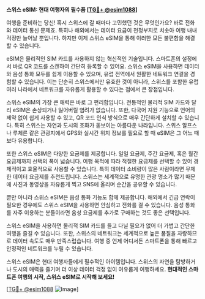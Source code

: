 **스위스 eSIM: 현대 여행자의 필수품 [[TG💪+ @esim1088](https://t.me/s/esim1088)]**

여행을 준비하는 당신! 혹시 스위스에 갈 때마다 고민했던 것은 무엇인가요? 바로 전화와 데이터 통신 문제죠. 특히나 해외에서는 데이터 요금이 천정부지로 치솟아 여행 내내 걱정만 늘어날 뿐입니다. 하지만 이제 스위스 eSIM을 통해 이러한 모든 불편함을 해결할 수 있습니다.

eSIM은 물리적인 SIM 카드를 사용하지 않는 혁신적인 기술입니다. 스마트폰의 설정에서 바로 QR 코드를 스캔하여 간단히 등록할 수 있어요. 스위스 eSIM을 사용하면 데이터와 음성 통화 모두를 쉽게 이용할 수 있으며, 유럽 전역에서 원활한 네트워크 연결을 경험할 수 있습니다. 이는 단순히 스위스에서만 유효한 것이 아니라, 스위스를 포함한 유럽 여러 나라에서 네트워크를 자유롭게 활용할 수 있다는 점에서 큰 장점입니다.

스위스 eSIM의 가장 큰 매력은 바로 그 편리함입니다. 전통적인 물리적 SIM 카드와 달리 eSIM은 손상되거나 잃어버릴 염려가 없습니다. 또한, 다국어 지원 기능으로 언어의 제약 없이 쉽게 사용할 수 있고, QR 코드 인식 방식으로 매우 간단하게 설치할 수 있습니다. 특히 스위스는 자연과 도시의 조화가 돋보이는 아름다운 나라입니다. 스위스 알프스나 루체른 같은 관광지에서 GPS와 실시간 위치 정보를 필요로 할 때 eSIM은 그 어느 때보다 유용합니다.

또한 스위스 eSIM은 다양한 요금제를 제공합니다. 일일 요금제, 주간 요금제, 혹은 월간 요금제까지 선택의 폭이 넓습니다. 여행 목적에 따라 적절한 요금제를 선택할 수 있어 경제적이고 효율적으로 사용할 수 있습니다. 특히 데이터 소비량이 많은 사람이라면 무제한 데이터 요금제를 추천드립니다. 스위스는 세계적으로 유명한 관광 명소가 많기 때문에 사진과 동영상을 자유롭게 찍고 SNS에 올리며 순간을 공유할 수 있습니다.

뿐만 아니라 스위스 eSIM은 음성 통화 기능도 함께 제공합니다. 해외에서 긴급 연락이 필요한 경우에도 스위스 eSIM을 사용하면 안심하고 전화를 걸 수 있습니다. 음성 통화를 자주 이용하는 분들이라면 음성 요금제를 추가로 구매하는 것도 좋은 선택입니다.

스위스 eSIM을 사용하면 물리적 SIM 카드를 들고 다닐 필요가 없어 더 가볍고 간단한 여행을 즐길 수 있습니다. 또한, 스위스의 네트워크는 세계적으로 높은 품질을 자랑하므로 데이터 속도도 매우 만족스럽습니다. 여행 중 언제 어디서든 스마트폰을 통해 빠르고 안정적인 네트워크를 누릴 수 있습니다.

스위스 eSIM은 현대 여행자들에게 필수적인 아이템입니다. 스위스의 자연을 탐방하거나 도시의 매력을 즐기며 더 이상 데이터 걱정 없이 여유롭게 여행하세요. **현대적인 스마트폰 여행의 시작, 스위스 eSIM로 시작해 보세요!** 

[[TG💪+ @esim1088](https://t.me/s/esim1088) ![Image](https://i.postimg.cc/Y0z9fWf4/image.png)]